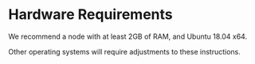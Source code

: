 # Hardware Requirements

We recommend a node with at least 2GB of RAM, and Ubuntu 18.04 x64. 

Other operating systems will require adjustments to these instructions.

